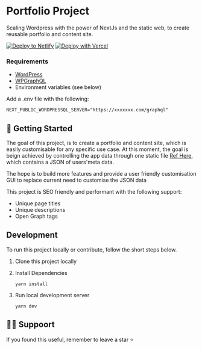 # Portfolio Project
Scaling Wordpress with the power of NextJs and the static web, to create reusable portfolio and content site.

[![Deploy to Netlify](https://www.netlify.com/img/deploy/button.svg)](https://app.netlify.com/start/deploy?repository=https://github.com/raph941/portfolio.git) [![Deploy with Vercel](https://vercel.com/button)](https://vercel.com/new/clone?repository-url=https://github.com/raph941/portfolio.git)

### Requirements
* [WordPress](https://wordpress.org/)
* [WPGraphQL](https://www.wpgraphql.com/)
* Environment variables (see below)

Add a .env file with the following:

```
NEXT_PUBLIC_WORDPRESSQL_SERVER="https://xxxxxxx.com/graphql"
```


## 🚀 Getting Started
The goal of this project, is to create a portfolio and content site, which is easily customisable for any specific use case.
At this moment, the goal is beign achieved by controlling the app data through one static file [Ref Here](https://github.com/raph941/portfolio/blob/1a0739a8d80ff948482f86e9462e3dad3a9f2300/data/userData.ts), which contains a JSON of users'meta data.

The hope is to build more features and provide a user friendly customisation GUI to replace current need to customise the JSON data

This project is SEO friendly and performant with the following support:

- Unique page titles
- Unique descriptions
- Open Graph tags

## Development
To run this project locally or contribute, follow the short steps below.
1. Clone this project locally
2. Install Dependencies

    ```
    yarn install
    ```
3. Run local development server

    ```
    yarn dev
    ```

## 🏋️‍♂️ Suppoort 

If you found this useful, remember to leave a star ⭐️
